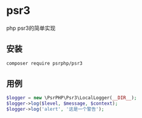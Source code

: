 # psr3

php psr3的简单实现

## 安装

``` bash
composer require psrphp/psr3
```

## 用例

``` php
$logger = new \PsrPHP\Psr3\LocalLogger(__DIR__);
$logger->log($level, $message, $context);
$logger->log('alert', '这是一个警告');
```
